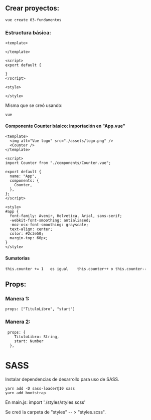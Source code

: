 ## Crear proyectos:

    vue create 03-fundamentos

### Estructura básica:

```
<template>
  
</template>

<script>
export default {

}
</script>

<style>

</style>
```

Misma que se creó usando:

    vue

#### Componente Counter básico: importación en "App.vue"

```
<template>
  <img alt="Vue logo" src="./assets/logo.png" />
  <Counter />
</template>

<script>
import Counter from "./components/Counter.vue";

export default {
  name: "App",
  components: {
    Counter,
  },
};
</script>

<style>
#app {
  font-family: Avenir, Helvetica, Arial, sans-serif;
  -webkit-font-smoothing: antialiased;
  -moz-osx-font-smoothing: grayscale;
  text-align: center;
  color: #2c3e50;
  margin-top: 60px;
}
</style>

```

#### Sumatorias

```
this.counter += 1   es igual    this.counter++ o this.counter--
```


## Props:

### Manera 1:
    props: ["TituloLibro", "start"]

### Manera 2:

```
 props: {
    TituloLibro: String,
    start: Number
  },
```

# SASS

Instalar dependencias de desarrollo para uso de SASS.

```
yarn add -D sass-loader@10 sass
yarn add bootstrap
```


En main.js:
  import './styles/styles.scss'

Se creó la carpeta de "styles" -- > "styles.scss".
